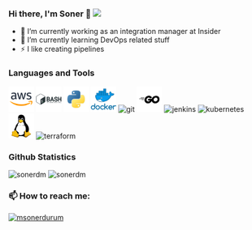 ### Hi there, I'm Soner 👋 ![](https://komarev.com/ghpvc/?username=sonerdm&color=orange&&style=flat)


- 🔭 I’m currently working as an integration manager at Insider
- 🌱 I’m currently learning DevOps related stuff
- ⚡ I like creating pipelines  

### Languages and Tools
<p align="left"><img src="https://github.com/github/explore/raw/main/topics/aws/aws.png" alt="aws" width="50" height="50"/> <img src="https://github.com/github/explore/raw/main/topics/bash/bash.png" alt="bash" width="50" height="50"/> <img
src="https://github.com/github/explore/raw/main/topics/python/python.png" alt="python" width="50" height="50"/> <img
src="https://github.com/github/explore/raw/main/topics/docker/docker.png" alt="docker" width="50" height="50"/> <img src="https://www.vectorlogo.zone/logos/git-scm/git-scm-icon.svg" alt="git" width="50" height="50"/> <img src="https://github.com/github/explore/raw/main/topics/go/go.png" alt="go" width="50" height="50"/> <img src="https://www.vectorlogo.zone/logos/jenkins/jenkins-icon.svg" alt="jenkins" width="50" height="50"/> <img src="https://www.vectorlogo.zone/logos/kubernetes/kubernetes-icon.svg" alt="kubernetes" width="50" height="50"/> <img src="https://github.com/github/explore/raw/main/topics/linux/linux.png" alt="linux" width="50" height="50"/> <img src="https://camo.githubusercontent.com/d13e208052a3e9d83243cd804635e60e4a238c43a86ce1bc6aea249c39c67709/68747470733a2f2f7777772e766563746f726c6f676f2e7a6f6e652f6c6f676f732f7465727261666f726d696f2f7465727261666f726d696f2d617232312e737667" alt="terraform" width="100" height="40"/> <img   
</p>
  
### Github Statistics
<p align="left">
<img  src="https://github-readme-stats.vercel.app/api?username=sonerdm&show_icons=true&theme=radical" alt="sonerdm" width="400" height="180" />
<img src="https://github-readme-stats.vercel.app/api/top-langs/?username=sonerdm&layout=compact&hide=html&theme=radical" width="350" height="170"" alt="sonerdm"/>
</p>

### 📫 How to reach me:

<a href="https://www.linkedin.com/in/msonerdurum" target="blank"><img align="center" src="https://img.shields.io/badge/linkedin-%230077B5.svg?&style=for-the-badge&logo=linkedin&logoColor=white" alt="msonerdurum" /></a>
